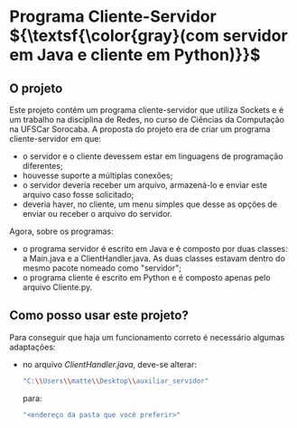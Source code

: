 # Programa Cliente-Servidor ${\textsf{\color{gray}(com servidor em Java e cliente em Python)}}$
## O projeto
Este projeto contém um programa cliente-servidor que utiliza Sockets e é um trabalho na disciplina de Redes, no curso de Ciências da Computação na UFSCar Sorocaba. A proposta do projeto era de criar um programa cliente-servidor em que:

- o servidor e o cliente devessem estar em linguagens de programação diferentes;
- houvesse suporte a múltiplas conexões;
- o servidor deveria receber um arquivo, armazená-lo e enviar este arquivo caso fosse solicitado;
- deveria haver, no cliente, um menu simples que desse as opções de enviar ou receber o arquivo do servidor.

Agora, sobre os programas:

- o programa servidor é escrito em Java e é composto por duas classes: a Main.java e a ClientHandler.java. As duas classes estavam dentro do mesmo pacote nomeado como "servidor";
- o programa cliente é escrito em Python e é composto apenas pelo arquivo Cliente.py.

## Como posso usar este projeto?

Para conseguir que haja um funcionamento correto é necessário algumas adaptações:

- no arquivo *ClientHandler.java*, deve-se alterar: 
    ```sh
    "C:\\Users\\matte\\Desktop\\auxiliar_servidor"
    ```
    para:
    ```sh
    "<endereço da pasta que você preferir>"
    ```
